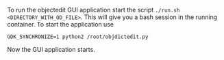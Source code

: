 To run the objectedit GUI application start the script `./run.sh <DIRECTORY_WITH_OD_FILE>`. This will give
you a bash session in the running container. To start the application use

    GDK_SYNCHRONIZE=1 python2 /root/objdictedit.py

Now the GUI application starts.
